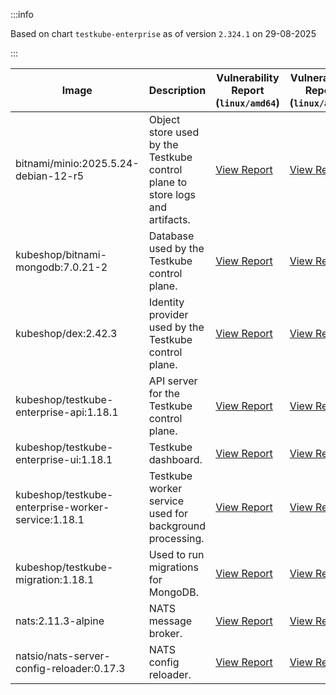 :::info

Based on chart `testkube-enterprise` as of version `2.324.1` on 29-08-2025

:::

| Image | Description | Vulnerability Report (`linux/amd64`) | Vulnerability Report (`linux/arm64`) | Docker Image |
|-------|-------------|----------------------------------------|----------------------------------------|--------------|
| bitnami/minio:2025.5.24-debian-12-r5 | Object store used by the Testkube control plane to store logs and artifacts. | [View Report](./minio-2025.5.24-debian-12-r5_linux_amd64.md) | [View Report](./minio-2025.5.24-debian-12-r5_linux_arm64.md) | [View Image](https://hub.docker.com/layers/bitnami/minio/2025.5.24-debian-12-r5/images/sha256-b3d51900e846b92f7503ca6be07d2e8c56ebb6a13a60bc71b8777c716c074bcf?context=explore) |
| kubeshop/bitnami-mongodb:7.0.21-2 | Database used by the Testkube control plane. | [View Report](./bitnami-mongodb-7.0.21-2_linux_amd64.md) | [View Report](./bitnami-mongodb-7.0.21-2_linux_arm64.md) | [View Image](https://hub.docker.com/layers/kubeshop/bitnami-mongodb/7.0.21-2/images/sha256-c347474e6488832564a6ce3d1870056f52aa4e7123bb85ce391a60c0b4ecdf18?context=explore) |
| kubeshop/dex:2.42.3 | Identity provider used by the Testkube control plane. | [View Report](./dex-2.42.3_linux_amd64.md) | [View Report](./dex-2.42.3_linux_arm64.md) | [View Image](https://hub.docker.com/layers/kubeshop/dex/2.42.3/images/sha256-db03bd0a7b5d26c4c36034f227f3b16c1d3bdadf3bd56eb23f2ca9c442716cb6?context=explore) |
| kubeshop/testkube-enterprise-api:1.18.1 | API server for the Testkube control plane. | [View Report](./testkube-enterprise-api-1.18.1_linux_amd64.md) | [View Report](./testkube-enterprise-api-1.18.1_linux_arm64.md) | [View Image](https://hub.docker.com/layers/kubeshop/testkube-enterprise-api/1.18.1/images/sha256-9423f15654b416ea5be0e6a325d08dd67e172070d60d19437cbe9b582ceb8977?context=explore) |
| kubeshop/testkube-enterprise-ui:1.18.1 | Testkube dashboard. | [View Report](./testkube-enterprise-ui-1.18.1_linux_amd64.md) | [View Report](./testkube-enterprise-ui-1.18.1_linux_arm64.md) | [View Image](https://hub.docker.com/layers/kubeshop/testkube-enterprise-ui/1.18.1/images/sha256-746b82e3f6bfcb7aac6d74b8113043adb0e45b93bec7cb0dcab608f0e7fc59ee?context=explore) |
| kubeshop/testkube-enterprise-worker-service:1.18.1 | Testkube worker service used for background processing. | [View Report](./testkube-enterprise-worker-service-1.18.1_linux_amd64.md) | [View Report](./testkube-enterprise-worker-service-1.18.1_linux_arm64.md) | [View Image](https://hub.docker.com/layers/kubeshop/testkube-enterprise-worker-service/1.18.1/images/sha256-104202acb2cbb00eb779eb5a432f6d37c1f423bad3f739b619401551eb0849a0?context=explore) |
| kubeshop/testkube-migration:1.18.1 | Used to run migrations for MongoDB. | [View Report](./testkube-migration-1.18.1_linux_amd64.md) | [View Report](./testkube-migration-1.18.1_linux_arm64.md) | [View Image](https://hub.docker.com/layers/kubeshop/testkube-migration/1.18.1/images/sha256-57fa794b82f18f0518fd70bb2c506148b644b82271339f31e67f716c93c14e99?context=explore) |
| nats:2.11.3-alpine | NATS message broker. | [View Report](./nats-2.11.3-alpine_linux_amd64.md) | [View Report](./nats-2.11.3-alpine_linux_arm64.md) | [View Image](https://hub.docker.com/layers/library/nats/2.11.3-alpine/images/sha256-f6be324fcee27f2a91178d74f77bb4ba3e5a9d2e72ba7d6871f45d14aadca40a?context=explore) |
| natsio/nats-server-config-reloader:0.17.3 | NATS config reloader. | [View Report](./nats-server-config-reloader-0.17.3_linux_amd64.md) | [View Report](./nats-server-config-reloader-0.17.3_linux_arm64.md) | [View Image](https://hub.docker.com/layers/natsio/nats-server-config-reloader/0.17.3/images/sha256-6798c689cca8a98f34e57db124abe46c81edf9bfb02d54ad85da60d0e41ef592?context=explore) |
